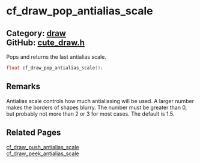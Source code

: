 [//]: # (This file is automatically generated by Cute Framework's docs parser.)
[//]: # (Do not edit this file by hand!)
[//]: # (See: https://github.com/RandyGaul/cute_framework/blob/master/samples/docs_parser.cpp)
[](../header.md ':include')

# cf_draw_pop_antialias_scale

Category: [draw](/api_reference?id=draw)  
GitHub: [cute_draw.h](https://github.com/RandyGaul/cute_framework/blob/master/include/cute_draw.h)  
---

Pops and returns the last antialias scale.

```cpp
float cf_draw_pop_antialias_scale();
```

## Remarks

Antialias scale controls how much antialiasing will be used. A larger number makes the borders of shapes blurry.
The number must be greater than 0, but probably not more than 2 or 3 for most cases. The default is 1.5.

## Related Pages

[cf_draw_push_antialias_scale](/draw/cf_draw_push_antialias_scale.md)  
[cf_draw_peek_antialias_scale](/draw/cf_draw_peek_antialias_scale.md)  
